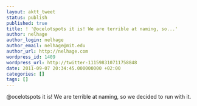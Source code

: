 ```yaml
---
layout: aktt_tweet
status: publish
published: true
title: ! '@ocelotspots it is! We are terrible at naming, so...'
author: nelhage
author_login: nelhage
author_email: nelhage@mit.edu
author_url: http://nelhage.com
wordpress_id: 1409
wordpress_url: http://twitter-111598310711758848
date: 2011-09-07 20:34:45.000000000 +02:00
categories: []
tags: []
---
```

@ocelotspots it is! We are terrible at naming, so we decided to run with it.
